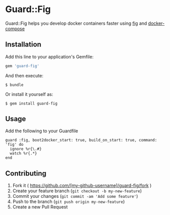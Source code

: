 # Guard::Fig

Guard::Fig helps you develop docker containers faster using [fig](http://fig.sh/) and [docker-compose](https://github.com/docker/compose)

## Installation

Add this line to your application's Gemfile:

```ruby
gem 'guard-fig'
```

And then execute:

    $ bundle

Or install it yourself as:

    $ gem install guard-fig

## Usage

Add the following to your Guardfile

```
guard :fig, boot2docker_start: true, build_on_start: true, command: 'fig' do
  ignore %r{\.#}
  watch %r{.*}
end
```

## Contributing

1. Fork it ( https://github.com/[my-github-username]/guard-fig/fork )
2. Create your feature branch (`git checkout -b my-new-feature`)
3. Commit your changes (`git commit -am 'Add some feature'`)
4. Push to the branch (`git push origin my-new-feature`)
5. Create a new Pull Request
